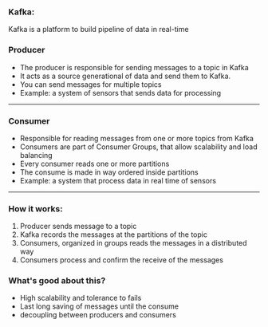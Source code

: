 ### Kafka:

Kafka is a platform to build pipeline of data in real-time

### Producer

- The producer is responsible for sending messages to a topic in Kafka
- It acts as a source generational of data and send them to Kafka.
- You can send messages for multiple topics
- Example: a system of sensors that sends data for processing

---

### Consumer

- Responsible for reading messages from one or more topics from Kafka
- Consumers are part of Consumer Groups, that allow scalability and load balancing
- Every consumer reads one or more partitions
- The consume is made in way ordered inside partitions
- Example: a system that process data in real time of sensors

---

### How it works:

1. Producer sends message to a topic
2. Kafka records the messages at the partitions of the topic
3. Consumers, organized in groups reads the messages in a distributed way
4. Consumers process and confirm the receive of the messages

### What's good about this?

- High scalability and tolerance to fails
- Last long saving of messages until the consume
- decoupling between producers and consumers
